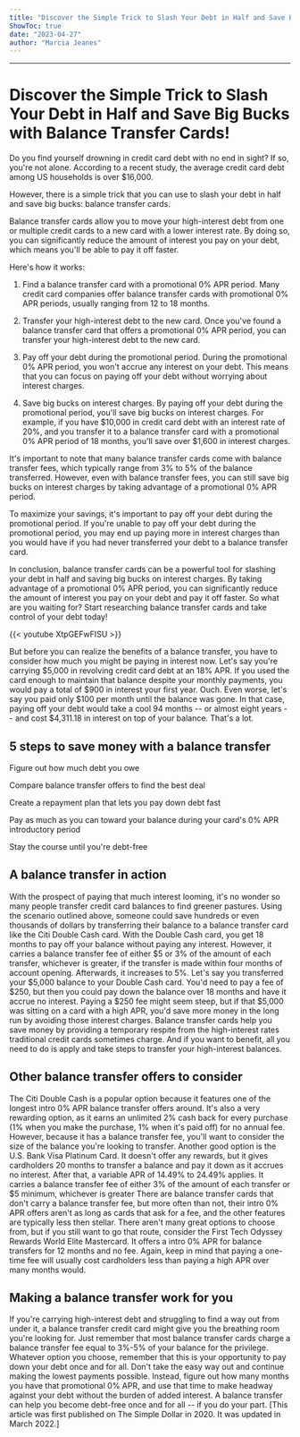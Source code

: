```yaml
---
title: "Discover the Simple Trick to Slash Your Debt in Half and Save Big Bucks with Balance Transfer Cards!"
ShowToc: true 
date: "2023-04-27"
author: "Marcia Jeanes"
---
```

*****
# Discover the Simple Trick to Slash Your Debt in Half and Save Big Bucks with Balance Transfer Cards!

Do you find yourself drowning in credit card debt with no end in sight? If so, you're not alone. According to a recent study, the average credit card debt among US households is over $16,000.

However, there is a simple trick that you can use to slash your debt in half and save big bucks: balance transfer cards.

Balance transfer cards allow you to move your high-interest debt from one or multiple credit cards to a new card with a lower interest rate. By doing so, you can significantly reduce the amount of interest you pay on your debt, which means you'll be able to pay it off faster.

Here's how it works:

1. Find a balance transfer card with a promotional 0% APR period. Many credit card companies offer balance transfer cards with promotional 0% APR periods, usually ranging from 12 to 18 months.

2. Transfer your high-interest debt to the new card. Once you've found a balance transfer card that offers a promotional 0% APR period, you can transfer your high-interest debt to the new card.

3. Pay off your debt during the promotional period. During the promotional 0% APR period, you won't accrue any interest on your debt. This means that you can focus on paying off your debt without worrying about interest charges.

4. Save big bucks on interest charges. By paying off your debt during the promotional period, you'll save big bucks on interest charges. For example, if you have $10,000 in credit card debt with an interest rate of 20%, and you transfer it to a balance transfer card with a promotional 0% APR period of 18 months, you'll save over $1,600 in interest charges.

It's important to note that many balance transfer cards come with balance transfer fees, which typically range from 3% to 5% of the balance transferred. However, even with balance transfer fees, you can still save big bucks on interest charges by taking advantage of a promotional 0% APR period.

To maximize your savings, it's important to pay off your debt during the promotional period. If you're unable to pay off your debt during the promotional period, you may end up paying more in interest charges than you would have if you had never transferred your debt to a balance transfer card.

In conclusion, balance transfer cards can be a powerful tool for slashing your debt in half and saving big bucks on interest charges. By taking advantage of a promotional 0% APR period, you can significantly reduce the amount of interest you pay on your debt and pay it off faster. So what are you waiting for? Start researching balance transfer cards and take control of your debt today!

{{< youtube XtpGEFwFISU >}} 



But before you can realize the benefits of a balance transfer, you have to consider how much you might be paying in interest now.
Let's say you're carrying $5,000 in revolving credit card debt at an 18% APR. If you used the card enough to maintain that balance despite your monthly payments, you would pay a total of $900 in interest your first year. Ouch.
Even worse, let's say you paid only $100 per month until the balance was gone. In that case, paying off your debt would take a cool 94 months -- or almost eight years -- and cost $4,311.18 in interest on top of your balance. That's a lot.

 
## 5 steps to save money with a balance transfer
 
Figure out how much debt you owe
 
Compare balance transfer offers to find the best deal
 
Create a repayment plan that lets you pay down debt fast
 
Pay as much as you can toward your balance during your card's 0% APR introductory period
 
Stay the course until you're debt-free
 
## A balance transfer in action


With the prospect of paying that much interest looming, it's no wonder so many people transfer credit card balances to find greener pastures. Using the scenario outlined above, someone could save hundreds or even thousands of dollars by transferring their balance to a balance transfer card like the Citi Double Cash card.
With the Double Cash card, you get 18 months to pay off your balance without paying any interest. However, it carries a balance transfer fee of either $5 or 3% of the amount of each transfer, whichever is greater, if the transfer is made within four months of account opening. Afterwards, it increases to 5%.
Let's say you transferred your $5,000 balance to your Double Cash card. You'd need to pay a fee of $250, but then you could pay down the balance over 18 months and have it accrue no interest. Paying a $250 fee might seem steep, but if that $5,000 was sitting on a card with a high APR, you'd save more money in the long run by avoiding those interest charges.
Balance transfer cards help you save money by providing a temporary respite from the high-interest rates traditional credit cards sometimes charge. And if you want to benefit, all you need to do is apply and take steps to transfer your high-interest balances.

 
## Other balance transfer offers to consider


The Citi Double Cash is a popular option because it features one of the longest intro 0% APR balance transfer offers around. It's also a very rewarding option, as it earns an unlimited 2% cash back for every purchase (1% when you make the purchase, 1% when it's paid off) for no annual fee. However, because it has a balance transfer fee, you'll want to consider the size of the balance you're looking to transfer.
Another good option is the U.S. Bank Visa Platinum Card. It doesn't offer any rewards, but it gives cardholders 20 months to transfer a balance and pay it down as it accrues no interest. After that, a variable APR of 14.49% to 24.49% applies. It carries a balance transfer fee of either 3% of the amount of each transfer or $5 minimum, whichever is greater
There are balance transfer cards that don't carry a balance transfer fee, but more often than not, their intro 0% APR offers aren't as long as cards that ask for a fee, and the other features are typically less then stellar. There aren't many great options to choose from, but if you still want to go that route, consider the First Tech Odyssey Rewards World Elite Mastercard. It offers a intro 0% APR for balance transfers for 12 months and no fee.
Again, keep in mind that paying a one-time fee will usually cost cardholders less than paying a high APR over many months would.

 
## Making a balance transfer work for you


If you're carrying high-interest debt and struggling to find a way out from under it, a balance transfer credit card might give you the breathing room you're looking for. Just remember that most balance transfer cards charge a balance transfer fee equal to 3%-5% of your balance for the privilege.
Whatever option you choose, remember that this is your opportunity to pay down your debt once and for all. Don't take the easy way out and continue making the lowest payments possible. Instead, figure out how many months you have that promotional 0% APR, and use that time to make headway against your debt without the burden of added interest.
A balance transfer can help you become debt-free once and for all -- if you do your part.
[This article was first published on The Simple Dollar in 2020. It was updated in March 2022.]





